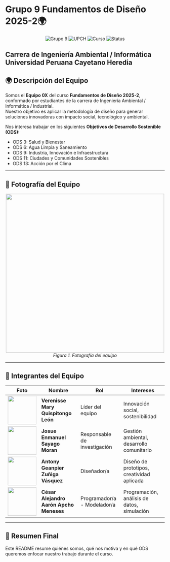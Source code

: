 # Grupo 9 Fundamentos de Diseño 2025-2🌍
<p align="center">
  <img src="https://img.shields.io/badge/Grupo-9-red" alt="Grupo 9">
  <img src="https://img.shields.io/badge/Universidad-UPCH-blue" alt="UPCH">
  <img src="https://img.shields.io/badge/Curso-Fundamentos_de_Diseño-ligth_blue" alt="Curso">
  <img src="https://img.shields.io/badge/Status-En_Desarrollo-orange" alt="Status">
</p>

Carrera de Ingeniería Ambiental / Informática  
**Universidad Peruana Cayetano Heredia**
---

## 🌍 Descripción del Equipo  
Somos el **Equipo 0X** del curso **Fundamentos de Diseño 2025-2**, conformado por estudiantes de la carrera de Ingeniería Ambiental / Informática / Industrial.  
Nuestro objetivo es aplicar la metodología de diseño para generar soluciones innovadoras con impacto social, tecnológico y ambiental.  

Nos interesa trabajar en los siguientes **Objetivos de Desarrollo Sostenible (ODS):**  
- ODS 3: Salud y Bienestar  
- ODS 6: Agua Limpia y Saneamiento  
- ODS 9: Industria, Innovación e Infraestructura  
- ODS 11: Ciudades y Comunidades Sostenibles  
- ODS 13: Acción por el Clima  

---

## 📸 Fotografía del Equipo  
<p align="center">
  <img src="Recursos/Imágenes/equipo.jpg" width=500/><br>
  <em>Figura 1. Fotografía del equipo</em>
</p>

---

## 👥 Integrantes del Equipo  

| Foto | Nombre | Rol | Intereses |
|------|--------|-----|-----------|
| <img src="/Recursos/Imágenes/verenisse.jpg" width="90"/> | **Verenisse Mary Quispitongo León** | Líder del equipo | Innovación social, sostenibilidad |
| <img src="/Recursos/Imágenes/josue.jpg" width="90"/> | **Josue Enmanuel Sayago Moran** | Responsable de investigación | Gestión ambiental, desarrollo comunitario |
| <img src="/Recursos/Imágenes/integrante1.png" width="90"/> | **Antony Geanpier Zuñiga Vásquez** | Diseñador/a | Diseño de prototipos, creatividad aplicada |
| <img src="/Recursos/Imágenes/cesar.jpg" width="90"/> | **César Alejandro Aarón Apcho Meneses** | Programador/a - Modelador/a | Programación, análisis de datos, simulación |

---

## 📌 Resumen Final  
Este README resume quiénes somos, qué nos motiva y en qué ODS queremos enfocar nuestro trabajo durante el curso.  













